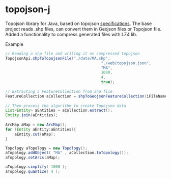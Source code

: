 topojson-j
==========

Topojson library for Java, based on topojson [specifications](https://github.com/topojson/topojson-specification).
The base project reads .shp files, can convert them in Geojson files or Topojson file.
Added a functionality to compress generated files with LZ4 lib. 

Example
```java
// Reading a shp file and writing it as compressed topojson
TopojsonApi.shpToTopojsonFile("./data/MA.shp", 
										  "./web/topojson.json", 
										  "MA", 
										  1000, 
										  4, 
										  true);
										  
// Extracting a FeatureCollection from shp file
FeatureCollection aCollection = shpToGeojsonFeatureCollection(iFileName);
		
// Then process the algorithm to create Topojson data
List<Entity> aEntities = aCollection.extract();
Entity.join(aEntities);
		
ArcMap aMap = new ArcMap();
for (Entity aEntity:aEntities){
	aEntity.cut(aMap);
}

Topology aTopology = new Topology();
aTopology.addObject( "MA" , aCollection.toTopology());
aTopology.setArcs(aMap);

aTopology.simplify( 1000 );
aTopology.quantize( 4 );
		
								
```
